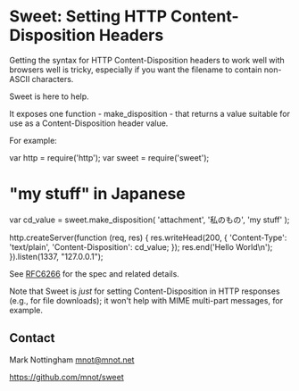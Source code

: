 
# Sweet: Setting HTTP Content-Disposition Headers

Getting the syntax for HTTP Content-Disposition headers to work well with browsers well is tricky, especially if you want the filename to contain non-ASCII characters. 

Sweet is here to help. 

It exposes one function - make\_disposition - that returns a value
suitable for use as a Content-Disposition header value.

For example:

  var http = require('http');
  var sweet = require('sweet');

  # "my stuff" in Japanese
  var cd_value = sweet.make_disposition(
    'attachment', '私のもの', 'my stuff'
  );

  http.createServer(function (req, res) {
    res.writeHead(200, {
      'Content-Type': 'text/plain',
      'Content-Disposition': cd_value;
    });
    res.end('Hello World\n');
  }).listen(1337, "127.0.0.1");


See [RFC6266](http://tools.ietf.org/html/rfc6266) for the spec and related details.

Note that Sweet is *just* for setting Content-Disposition in HTTP responses (e.g., for file downloads); it won't help with MIME multi-part messages, for example.


## Contact

Mark Nottingham <mnot@mnot.net>

https://github.com/mnot/sweet